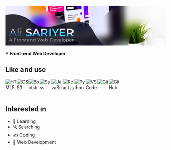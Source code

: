 ![Profile Hero Image](https://raw.githubusercontent.com/alisariyer/alisariyer/main/public/images/alisariyer-hero.png)

A **Front-end Web Developer**

## Like and use
<img src="https://cdn1.iconfinder.com/data/icons/logotypes/32/badge-html-5-256.png" alt="HTML5" align=left width=36 height=36>
<img src="https://cdn1.iconfinder.com/data/icons/logotypes/32/badge-css-3-256.png" alt="CSS3" align=left width=36 height=36>
<img src="https://img.icons8.com/color/344/bootstrap.png" alt="Bootstrap" align=left width=36 height=36>
<img src="https://img.icons8.com/color/344/sass.png" alt="Sass" align=left width=36 height=36>
<img src="https://cdn4.iconfinder.com/data/icons/logos-and-brands/512/187_Js_logo_logos-256.png" alt="JavaScript" align=left width=36 height=36> 
<img src="https://img.icons8.com/cute-clipart/344/react-native.png" alt="React.js" align=left width=36 height=36> 
<img src="https://img.icons8.com/color/344/python--v1.png" alt="Python" align=left width=36 height=36>
<img src="https://img.icons8.com/color/344/visual-studio--v1.png" alt="VSCode" align=left width=36 height=36>
<img src="https://img.icons8.com/color/344/git.png" alt="Git" align=left width=36 height=36>
<img src="https://img.icons8.com/nolan/344/github.png" alt="GitHub" align=left width=36 height=36>
<br><br><br>

## Interested in
- 🏃 Learning
- 🔍 Searching
- ✍️ Coding
- 🥇 Web Development
